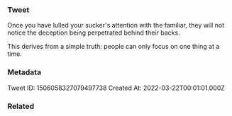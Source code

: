 ### Tweet
Once you have lulled your sucker's attention with the familiar, they will not notice the deception being perpetrated behind their backs.

This derives from a simple truth: people can only focus on one thing at a time.

### Metadata
Tweet ID: 1506058327079497738
Created At: 2022-03-22T00:01:01.000Z

### Related

